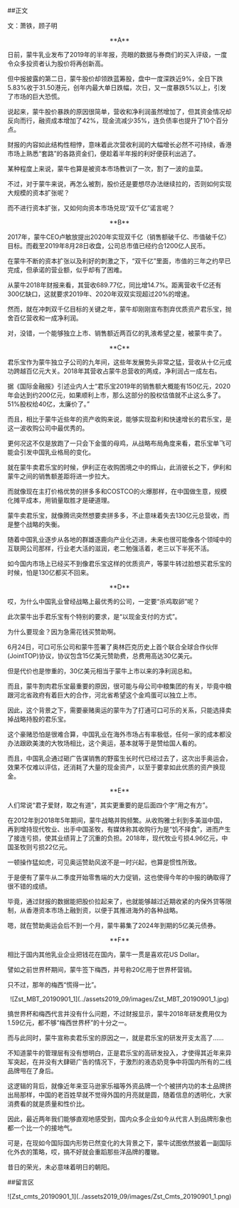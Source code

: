 ##正文

文：萧铁，顾子明

 <div align="center">**A**</div>

日前，蒙牛乳业发布了2019年的半年报，亮眼的数据与券商们的买入评级，一度令众多投资者认为股价将再创新高。

但中报披露的第二日，蒙牛股价却领跌蓝筹股，盘中一度深跌近9%，全日下跌5.83%收于31.50港元，创年内最大单日跌幅，次日，又一度暴跌5%以上，引发了市场的巨大恐慌。

说起来，蒙牛股价暴跌的原因很简单，营收和净利润虽然增加了，但其资金情况却反向而行，融资成本增加了42%，现金流减少35%，连负债率也提升了10个百分点。

财报的内容如此结构性相悖，意味着此次营收利润的大幅增长必然不可持续，香港市场上熟悉“套路”的各路资金们，便趁着半年报的利好便获利出逃了。

某种程度上来说，蒙牛也算是被资本市场教训了一次，割了一波的韭菜。

不过，对于蒙牛来说，再怎么被割，股价还是要想尽办法继续拉的，否则如何实现大规模的资本扩张呢？

而不进行资本扩张，又如何向资本市场兑现“双千亿”诺言呢？


 <div align="center">**B**</div>


2017年，蒙牛CEO卢敏放提出2020年实现双千亿（销售额破千亿、市值破千亿）目标。而截至2019年8月28日收盘，公司总市值已经约合1200亿人民币。

在蒙牛不断的资本扩张以及利好的刺激之下，“双千亿”里面，市值的三年之约早已完成，但承诺的营业额，似乎却有了困难。

从蒙牛2018年财报来看，其营收689.77亿，同比增14.7%。距离营收千亿还有300亿缺口，这就要求2019年、2020年双双实现超过20%的增速。

然而，就在冲刺双千亿目标的关键之年，蒙牛却刚刚宣布割弃优质资产君乐宝，抛舍百亿营收和一成净利润。

对，没错，一个能够独立上市、销售额近两百亿的乳液希望之星，被蒙牛卖了。


 <div align="center">**C**</div>

君乐宝作为蒙牛独立子公司的九年间，这些年发展势头非常之猛，营收从十亿元成功跨越百亿元大关。2018年其营收占蒙牛总营收的两成，净利润占一成左右。

据《国际金融报》引述业内人士“君乐宝2019年的销售额大概能有150亿元，2020年会达到约200亿元，如果顺利上市，那么这部分的股权估值就不止这么多了。51%股权给40亿，太廉价了。”

而且，相比于蒙牛近些年的资产收购来说，能够实现盈利和快速增长的君乐宝，是这一波收购公司中最优秀的。

更何况这不仅是放跑了一只会下金蛋的母鸡，从战略布局角度来看，君乐宝单飞可能会引发中国乳业格局的变化。

就在蒙牛卖君乐宝的时候，伊利正在收购困境之中的辉山，此消彼长之下，伊利和蒙牛之间的销售额差距将进一步拉大。

而就像现在主打价格优势的拼多多和COSTCO的火爆那样，在中国做生意，规模化摊平成本，用销量取胜才是硬道理。

蒙牛卖君乐宝，就像腾讯突然想要卖拼多多，不止意味着失去130亿元总营收，而是整个战略的失衡。

随着中国乳业逐步从各地的群雄逐鹿向产业化迈进，未来也很可能像各个领域中的互联网公司那样，行业老大活的滋润，老二勉强活着，老三以下半死不活。

如今国内市场上已经买不到像君乐宝这样的优质资产，等蒙牛转过脸想买君乐宝的时候，怕是130亿都买不回来。


 <div align="center">**D**</div>

哎，为什么中国乳业曾经战略上最优秀的公司，一定要“杀鸡取卵”呢？

此次蒙牛出手君乐宝有个特别的要求，是“以现金支付的方式”。

为什么要现金？因为急需花钱买赞助啊。

6月24日，可口可乐公司和蒙牛签署了奥林匹克历史上首个联合全球合作伙伴(JointTOP)协议，协议包含15亿美元赞助费，总费用高达30亿美元。

但是代价也是惨重的，30亿美元相当于蒙牛上市以来的净利润总和。

而且，蒙牛割肉君乐宝最重要的原因，很可能与母公司中粮集团的有关，毕竟中粮跟河北省政府有着巨大的合作，河北省希望这个金鸡蛋可以独立上市。

因此，这个背景之下，需要豪赌奥运的蒙牛为了打通可口可乐的关系，只能选择卖掉战略持股的君乐宝。

这个豪赌恐怕是很难合算，中国乳业在海外市场占有率极低，任何一家的成本都没办法跟欧美澳的大牧场相比，这个奥运，基本就等于是赞给国人看的。

而且，中国乳企通过砸广告谋销售的野蛮生长时代已经过去了，这次出手奥运会，效果不仅难以评估，还消耗了大量的现金资产，以至于要拿如此优质的资产换现金。


 <div align="center">**E**</div>

人们常说“君子爱财，取之有道”，其实更重要的是后面四个字“用之有方”。

在2012年到2018年5年期间，蒙牛战略并购频繁。从收购雅士利到多美滋中国，再到增持现代牧业、出手中国圣牧，有媒体称其收购行为是“饥不择食”，进而产生了接连亏损，使其业绩背上了沉重的负担。2018年，现代牧业亏损4.96亿元，中国圣牧则亏损22亿元。

一顿操作猛如虎，可见奥运赞助风波不是一时兴起，也算是惯性所致。

于是便有了蒙牛从二季度开始零售端的大力促销，这也使得今年的中报的确取得了很不错的成绩。

毕竟，通过财报的数据能把股价拉起来了，也就能够越过近期收紧的内保外贷等限制，从香港资本市场上融到资，以便于其推进海外的各种战略。

嗯，就在赞助奥运会后不到一个月，蒙牛募集了2024年到期的5亿美元债券。


 <div align="center">**F**</div>


相比于国内其他乳业企业把钱花在国内，蒙牛一贯是喜欢花US Dollar。

譬如之前世界杯期间，蒙牛签下梅西，并号称20亿用于世界杯营销。

只不过，那年的梅西“慌得一比”。

 <div align="center">![Zst_MBT_20190901_1](../assets2019_09/images/Zst_MBT_20190901_1.jpg)</div>

搞世界杯和梅西代言并没有什么问题，不过财报显示，蒙牛2018年研发费用仅为1.59亿元，都不够“梅西世界杯”的十分之一。

而与此同时，蒙牛宣称卖君乐宝的原因之一，就是君乐宝的研发开支太高了......

不知道蒙牛的管理层有没有想明白，正是君乐宝的高研发投入，才使得其近年来异军突起，在并没有大肆砸广告的情况下，于激烈的液态奶竞争中将国内所有的二线品牌甩在了身后。

这逻辑的背后，就像近年来亚马逊家乐福等外资品牌一个个被拼内功的本土品牌挤出局那样，中国的老百姓早就不觉得外国的月亮就是圆，随着信息的透明化，大家消费看的就是质量和性价比。

因此，最近两年我们能够直观地感受到，国内众多企业如今从代言人到品牌形象也都一个比一个的接地气。

可是，在现如今国际国内形势已然变化的大背景之下，蒙牛试图依然披着一副国际化外衣的策略，哎，搞不好就会重蹈那些洋品牌的覆辙。

昔日的荣光，未必意味着明日的朝阳。

##留言区
 <div align="center">![Zst_cmts_20190901_1](../assets2019_09/images/Zst_Cmts_20190901_1.png)</div>